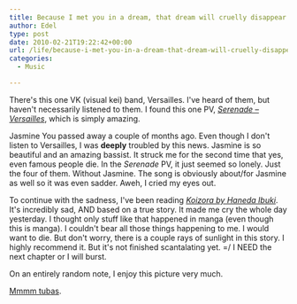 ```yaml
---
title: Because I met you in a dream, that dream will cruelly disappear
author: Edel
type: post
date: 2010-02-21T19:22:42+00:00
url: /life/because-i-met-you-in-a-dream-that-dream-will-cruelly-disappear/
categories:
  - Music

---
```

There's this one VK (visual kei) band, Versailles. I've heard of them, but haven't necessarily listened to them. I found this one PV, _[Serenade &#8211; Versailles][1]_, which is simply amazing.

Jasmine You passed away a couple of months ago. Even though I don't listen to Versailles, I was **deeply** troubled by this news. Jasmine is so beautiful and an amazing bassist. It struck me for the second time that yes, even famous people die. In the _Serenade_ PV, it just seemed so lonely. Just the four of them. Without Jasmine. The song is obviously about/for Jasmine as well so it was even sadder. Aweh, I cried my eyes out.

To continue with the sadness, I've been reading _[Koizora by Haneda Ibuki][2]_. It's incredibly sad, AND based on a true story. It made me cry the whole day yesterday. I thought only stuff like that happened in manga (even though this is manga). I couldn't bear all those things happening to me. I would want to die. But don't worry, there is a couple rays of sunlight in this story. I highly recommend it. But it's not finished scantalating yet. =/ I NEED the next chapter or I will burst.

On an entirely random note, I enjoy this picture very much.

[Mmmm tubas][3].




 [1]: http://www.youtube.com/watch?v=5L_ZdM7nmzo
 [2]: http://www.onemanga.com/Koizora/
 [3]: http://photos-c.ak.fbcdn.net/hphotos-ak-snc1/hs247.snc1/9434_205948216280_656831280_4405096_1349075_n.jpg